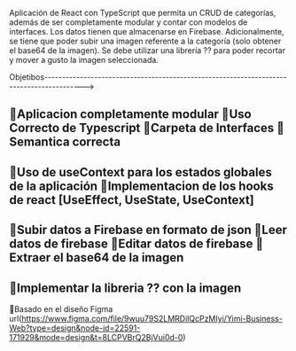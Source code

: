 Aplicación de React con TypeScript que permita un CRUD de categorías, además de ser completamente modular y contar con modelos de interfaces. Los datos tienen que almacenarse en Firebase. Adicionalmente, se tiene que poder subir una imagen referente a la categoría (solo obtener el base64 de la imagen). Se debe utilizar una librería ?? para poder recortar y mover a gusto la imagen seleccionada.

Objetibos----------------------------------------------------------------------------------------->

🔔Aplicacion completamente modular
🔔Uso Correcto de Typescript
🔔Carpeta de Interfaces
🔔Semantica correcta 
--------------------------------------------------------------------------------------------------------------------------------
🔔Uso de useContext para los estados globales de la aplicación
🔔Implementacion de los hooks de react [UseEffect, UseState, UseContext]
--------------------------------------------------------------------------------------------------------------------------------
🔔Subir datos a Firebase en formato de json
🔔Leer datos de firebase
🔔Editar datos de firebase
🔔Extraer el base64 de la imagen
--------------------------------------------------------------------------------------------------------------------------------
🔔Implementar la libreria ?? con la imagen
--------------------------------------------------------------------------------------------------------------------------------
🔴Basado en el diseño Figma 
url(https://www.figma.com/file/9wuu79S2LMRDilQcPzMIyi/Yimi-Business-Web?type=design&node-id=22591-171929&mode=design&t=8LCPVBrQ2BjVui0d-0)